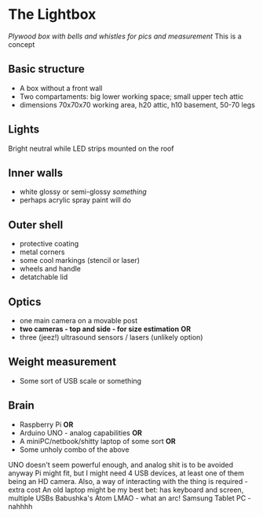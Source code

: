 # The Lightbox
*Plywood box with bells and whistles for pics and measurement*
This is a concept

## Basic structure
- A box without a front wall
- Two compartaments: big lower working space; small upper tech attic
- dimensions 70x70x70 working area, h20 attic, h10 basement, 50-70 legs

## Lights
Bright neutral while LED strips mounted on the roof

## Inner walls
- white glossy or semi-glossy *something*
- perhaps acrylic spray paint will do

## Outer shell
- protective coating
- metal corners
- some cool markings (stencil or laser)
- wheels and handle
- detatchable lid

## Optics
- one main camera on a movable post
- **two cameras - top and side - for size estimation**
**OR**
- three (jeez!) ultrasound sensors / lasers (unlikely option)

## Weight measurement
- Some sort of USB scale or something

## Brain
- Raspberry Pi
**OR**
- Arduino UNO - analog capabilities
**OR**
- A miniPC/netbook/shitty laptop of some sort
**OR**
- Some unholy combo of the above

UNO doesn't seem powerful enough, and analog shit is to be avoided anyway
Pi might fit, but I might need 4 USB devices, at least one of them being an HD camera. Also, a way of interacting with the thing is required - extra cost
An old laptop might be my best bet: has keyboard and screen, multiple USBs
Babushka's Atom LMAO - what an arc!
Samsung Tablet PC - nahhhh

